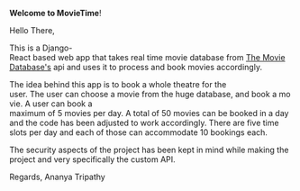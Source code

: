 **Welcome to MovieTime**!

Hello There,

This is a Django-React based web app that takes real time movie database from [The Movie Database's](www.themoviedb.org) api and uses it to process and book movies accordingly.

The idea behind this app is to book a whole theatre for the user. The user can choose a movie from the huge database, and book a movie. A user can book a maximum of 5 movies per day. A total of 50 movies can be booked in a day and the code has been adjusted to work accordingly. There are five time slots per day and each of those can accommodate 10 bookings each.

The security aspects of the project has been kept in mind while making the project and very specifically the custom API.

Regards,
Ananya Tripathy
